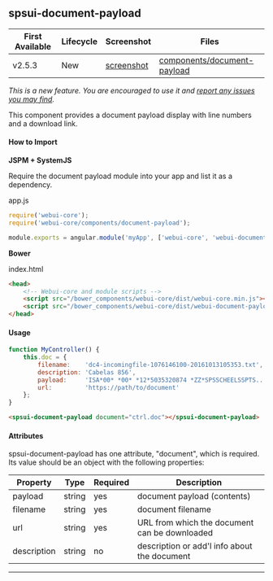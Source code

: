 ## spsui-document-payload

| First Available | Lifecycle | Screenshot                        | Files                                           |
|-----------------|-----------|-----------------------------------|-------------------------------------------------|
| v2.5.3          | New       | [screenshot][document-payload-ss] | [components/document-payload][document-payload] |

*This is a new feature. You are encouraged to use it and [report any issues you may find][issues].*

This component provides a document payload display with line numbers and a download link.

#### How to Import

**JSPM + SystemJS**

Require the document payload module into your app and list it as a dependency.

app.js

```javascript
require('webui-core');
require('webui-core/components/document-payload');

module.exports = angular.module('myApp', ['webui-core', 'webui-document-payload']);
```

**Bower**

index.html

```html
<head>
    <!-- Webui-core and module scripts -->
    <script src="/bower_components/webui-core/dist/webui-core.min.js"></script>
    <script src="/bower_components/webui-core/dist/webui-document-payload.min.js"></script>
</head>
```

#### Usage

```javascript
function MyController() {
    this.doc = {
        filename:    'dc4-incomingfile-1076146100-20161013105353.txt',
        description: 'Cabelas 856',
        payload:     'ISA*00* *00* *12*5035320874 *ZZ*SPSSCHEELSSPTS...',
        url:         'https://path/to/document'
    };
}
```

```html
<spsui-document-payload document="ctrl.doc"></spsui-document-payload>
```

#### Attributes

spsui-document-payload has one attribute, "document", which is required. Its value should be an object with the following properties:

| Property    | Type   | Required | Description                                   |
|-------------|--------|----------|-----------------------------------------------|
| payload     | string | yes      | document payload (contents)                   |
| filename    | string | yes      | document filename                             |
| url         | string | yes      | URL from which the document can be downloaded |
| description | string | no       | description or add'l info about the document  |

---

[issues]: https://github.com/SPSCommerce/webui-core/issues
[document-payload]: https://github.com/SPSCommerce/webui-core/blob/master/core/components/document-payload
[document-payload-ss]: https://cloud.githubusercontent.com/assets/6266754/19401168/60af518c-921f-11e6-9edc-13566229fb6b.png
